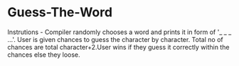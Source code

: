 # Guess-The-Word
Instrutions - Compiler randomly chooses a word and prints it in form of '_ _ _ ...'. User is given chances to guess the character by character. Total no of chances are total character+2.User wins if they guess it correctly within the chances else they loose.
